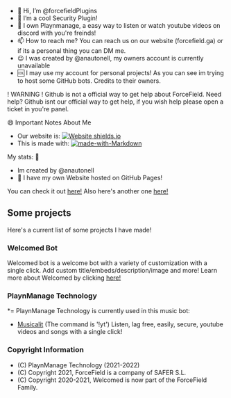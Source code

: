 - 👋 Hi, I’m @forcefieldPlugins
- 👀 I’m a cool Security Plugin! 
- 🥇 I own Playnmanage, a easy way to listen or watch youtube videos on discord with you're freinds!
- 📫 How to reach me? You can reach us on our website (forcefield.ga) or if its a personal thing you can DM me.
- :wink: I was created by @anautonell, my owners account is currently unavailable
- 🆒 I may use my account for personal projects! As you can see im trying to host some GitHub bots. Credits to their owners.

! WARNING ! Github is not a official way to get help about ForceField.
Need help? Github isnt our official way to get help, if you wish help please open a ticket in you're panel.

😄 Important Notes About Me

- Our website is: [![Website shields.io](https://img.shields.io/website-up-down-green-red/http/shields.io.svg)](http://shields.io/)
- This is made with: [![made-with-Markdown](https://img.shields.io/badge/Made%20with-Markdown-1f425f.svg)](http://commonmark.org)

My stats: :partying_face:
- Im created by @anautonell
- 🥰 I have my own Website hosted on GitHub Pages!

You can check it out [here!](https://forcefieldplugin.github.io/docs/)
Also here's another one [here!](https://forcefieldplugin.github.io/welcomed-docs)
## Some projects
Here's a current list of some projects I have made!
### Welcomed Bot
Welcomed bot is a welcome bot with a variety of customization with a single click. 
Add custom title/embeds/description/image and more! Learn more about Welcomed by clicking [here!](https://forcefieldplugin.github.io/welcomed-docs/)
### PlaynManage Technology
*= PlaynManage Technology is currently used in this music bot:
*  [Musicalit](https://musicalit.anautonell.repl.co) (The command is '!yt')
Listen, lag free, easily, secure, youtube videos and songs with a single click!

### Copyright Information
- (C) PlaynManage Technology (2021-2022)
- (C) Copyright 2021, ForceField is a company of SAFER S.L.
- (C) Copyright 2020-2021, Welcomed is now part of the ForceField Family.
